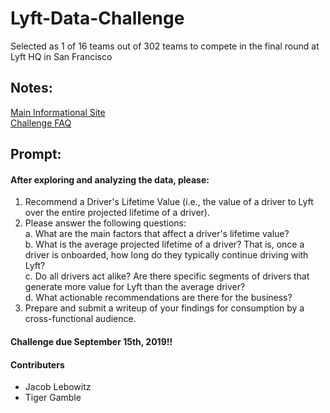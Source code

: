 # Lyft-Data-Challenge

Selected as 1 of 16 teams out of 302 teams to compete in the final round at Lyft HQ in San Francisco

## Notes:

[Main Informational Site](https://lyftdatachallenge.splashthat.com/) <br>
[Challenge FAQ](https://docs.google.com/document/d/1lrCr1d9DPKukdpsLshmDiVGuzgRkpAi9vmHevZGNchk/edit)

## Prompt:

#### After exploring and analyzing the data, please:
1. Recommend a Driver's Lifetime Value (i.e., the value of a driver to Lyft over the entire projected lifetime of a driver).
2. Please answer the following questions: <br>
a. What are the main factors that affect a driver's lifetime value? <br>
b. What is the average projected lifetime of a driver? That is, once a driver is
onboarded, how long do they typically continue driving with Lyft? <br>
c. Do all drivers act alike? Are there specific segments of drivers that generate more
value for Lyft than the average driver? <br>
d. What actionable recommendations are there for the business? <br>
3. Prepare and submit a writeup of your findings for consumption by a cross-functional audience.

#### Challenge due September 15th, 2019!!

#### Contributers
* Jacob Lebowitz
* Tiger Gamble

